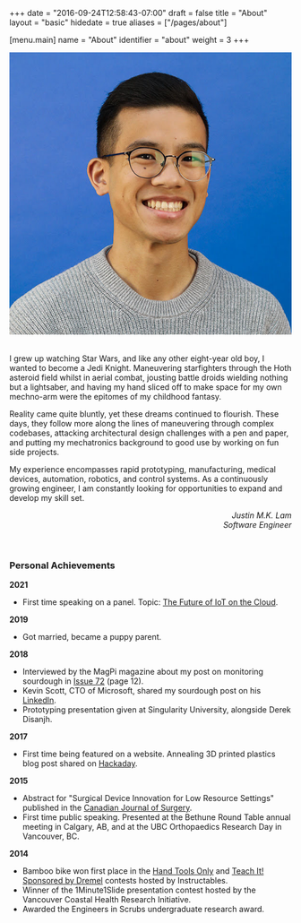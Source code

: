 +++
date = "2016-09-24T12:58:43-07:00"
draft = false
title = "About"
layout = "basic"
hidedate = true
aliases = ["/pages/about"]

[menu.main]
    name = "About"
    identifier = "about"
	weight = 3
+++

<div class="center">
    <img class="img-headshot" src="/imgs/headshot.jpg">
    <br><br>
</div>

I grew up watching Star Wars, and like any other eight-year old boy, I wanted to become a Jedi Knight. Maneuvering starfighters through the Hoth asteroid field whilst in aerial combat, jousting battle droids wielding nothing but a lightsaber, and having my hand sliced off to make space for my own mechno-arm were the epitomes of my childhood fantasy.

Reality came quite bluntly, yet these dreams continued to flourish. These days, they follow more along the lines of maneuvering through complex codebases, attacking architectural design challenges with a pen and paper, and putting my mechatronics background to good use by working on fun side projects.

My experience encompasses rapid prototyping, manufacturing, medical devices, automation, robotics, and control systems. As a continuously growing engineer, I am constantly looking for opportunities to expand and develop my skill set.

<p style="text-align: right"><i>
Justin M.K. Lam
<br>
Software Engineer
</i></p>
<br>

### Personal Achievements

**2021**
+ First time speaking on a panel. Topic: [The Future of IoT on the Cloud](https://www.crowdcast.io/e/future-of-iot-on-the-cloud/register).

**2019**
+ Got married, became a puppy parent.

**2018**
+ Interviewed by the MagPi magazine about my post on monitoring sourdough in [Issue 72](https://www.raspberrypi.org/magpi-issues/MagPi72.pdf) (page 12).
+ Kevin Scott, CTO of Microsoft, shared my sourdough post on his [LinkedIn](https://www.linkedin.com/feed/update/urn:li:activity:6417114943220523008).
+ Prototyping presentation given at Singularity University, alongside Derek Disanjh.

**2017**
+ First time being featured on a website. Annealing 3D printed plastics blog post shared on [Hackaday](https://hackaday.com/2017/06/17/annealing-plastic-for-stronger-prints/).

**2015**
+ Abstract for "Surgical Device Innovation for Low Resource Settings" published in the [Canadian Journal of Surgery](http://canjsurg.ca/wp-content/uploads/2015/10/58-4-S157.pdf).
+ First time public speaking. Presented at the Bethune Round Table annual meeting in Calgary, AB, and at the UBC Orthopaedics Research Day in Vancouver, BC.

**2014**
+ Bamboo bike won first place in the [Hand Tools Only](https://www.instructables.com/contest/handtoolsonly/) and [Teach It! Sponsored by Dremel](https://www.instructables.com/contest/teachit) contests hosted by Instructables.
+ Winner of the 1Minute1Slide presentation contest hosted by the Vancouver Coastal Health Research Initiative.
+ Awarded the Engineers in Scrubs undergraduate research award.
